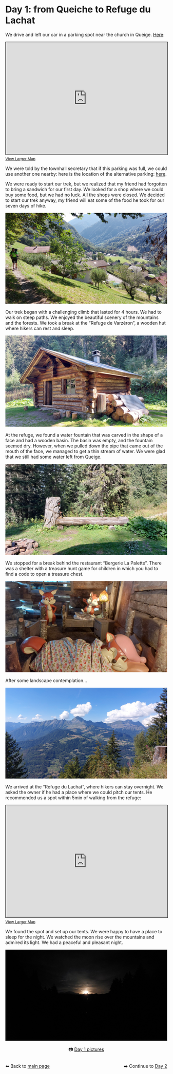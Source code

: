 # Day 1: from Queiche to Refuge du Lachat

We drive and left our car in a parking spot near the church in Queige. [Here](https://osm.org/go/0CGCPrkVC?m=):

<iframe width="100%" height="350" src="https://www.openstreetmap.org/export/embed.html?bbox=6.454467773437501%2C45.718877384399214%2C6.463426351547241%2C45.722248076494566&amp;layer=cyclosm&amp;marker=45.72056275586542%2C6.458947062492371" style="border: 1px solid black"></iframe>
<small><a href="https://www.openstreetmap.org/?mlat=45.72056&amp;mlon=6.45895#map=18/45.72056/6.45895&amp;layers=C">View Larger Map</a></small>

We were told by the townhall secretary that if this parking was full, we could use another one nearby: here is the location of the alternative parking: [here](https://osm.org/go/0CGCPowi_?m=).

We were ready to start our trek, but we realized that my friend had forgotten to bring a sandwich for our first day. We looked for a shop where we could buy some food, but we had no luck. All the shops were closed. We decided to start our trek anyway, my friend will eat some of the food he took for our seven days of hike.

![Trek start](<photos/media/large/Day 1/20230902_110922.jpg>)

Our trek began with a challenging climb that lasted for 4 hours. We had to walk on steep paths. We enjoyed the beautiful scenery of the mountains and the forests. We took a break at the “Refuge de Varzéron”, a wooden hut where hikers can rest and sleep.

![Refuge de Varzéron](<photos/media/large/Day 1/20230902_151339.jpg>)

At the refuge, we found a water fountain that was carved in the shape of a face and had a wooden basin. The basin was empty, and the fountain seemed dry. However, when we pulled down the pipe that came out of the mouth of the face, we managed to get a thin stream of water. We were glad that we still had some water left from Queige.

![Water fountain](<photos/media/large/Day 1/20230902_151308.jpg>)

We stopped for a break behind the restaurant “Bergerie La Palette”. There was a shelter with a treasure hunt game for children in which you had to find a code to open a treasure chest.

![Squirrels](<photos/media/large/Day 1/20230902_162707.jpg>)

After some landscape contemplation...

![Landscape](<photos/media/large/Day 1/20230902_153634.jpg>)

We arrived at the “Refuge du Lachat”, where hikers can stay overnight. We asked the owner if he had a place where we could pitch our tents. He recommended us a spot within 5min of walking from the refuge:

<iframe width="100%" height="350" src="https://www.openstreetmap.org/export/embed.html?bbox=6.5127038955688485%2C45.78115737800108%2C6.548538208007813%2C45.79462388987303&amp;layer=cyclosm&amp;marker=45.78789104060819%2C6.53062105178833" style="border: 1px solid black"></iframe>
<small><a href="https://www.openstreetmap.org/?mlat=45.7879&amp;mlon=6.5306#map=16/45.7879/6.5306&amp;layers=P">View Larger Map</a></small>


We found the spot and set up our tents. We were happy to have a place to sleep for the night. We watched the moon rise over the mountains and admired its light. We had a peaceful and pleasant night.

![Moon](<photos/media/large/Day 1/20230902_220831.jpg>)

<div markdown="1" style="text-align: center;">

📷️ [Day 1 pictures](photos/Day-1.html)

</div>

<div markdown="1" style="float: left;">

⬅️ Back to [main page](README.md)

</div>

<div markdown="1" style="float: right;">

➡️ Continue to [Day 2](day2.md)

</div>

